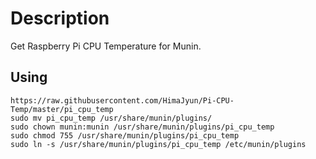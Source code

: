# Description
Get Raspberry Pi CPU Temperature for Munin.

## Using
```
https://raw.githubusercontent.com/HimaJyun/Pi-CPU-Temp/master/pi_cpu_temp
sudo mv pi_cpu_temp /usr/share/munin/plugins/
sudo chown munin:munin /usr/share/munin/plugins/pi_cpu_temp
sudo chmod 755 /usr/share/munin/plugins/pi_cpu_temp
sudo ln -s /usr/share/munin/plugins/pi_cpu_temp /etc/munin/plugins
```
